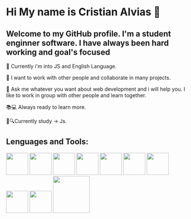 # Hi My name is Cristian Alvias 👋


## Welcome to my GitHub profile. I'm a student enginner software. I have always been hard working and goal's focused

🌱 Currently i'm into JS and English Language.

👯 I want to work with other people and collaborate in many projects.

💬 Ask me whatever you want about web development and i will help you. I like to work in group with other people and learn together.

📚💻 Always ready to learn more.

💛🔍Currently study -> Js.


## Lenguages and Tools:
<a href="https://developer.mozilla.org/en-US/docs/Web/HTML"><img src="https://upload.wikimedia.org/wikipedia/commons/thumb/6/61/HTML5_logo_and_wordmark.svg/200px-HTML5_logo_and_wordmark.svg.png" width="60"></a>
<a href="https://developer.mozilla.org/en-US/docs/Web/CSS"><img src="https://blastcoding.com/wp-content/uploads/2018/10/CSS3.png" width="60"></a>
<a href="https://www.javascript.com/"><img src="https://i.imgur.com/IgwKCEI.png" width="60"></a>
<a href="https://sass-lang.com/"><img src="https://cdn3.iconfinder.com/data/icons/logos-and-brands-adobe/512/288_Sass-128.png" width="60"></a>
<a href="https://gulpjs.com/"><img src="https://cdn.iconscout.com/icon/free/png-256/gulp-226000.png" width="60"></a>
<a href="https://simple.wikipedia.org/wiki/C_(programming_language)"><img src="https://upload.wikimedia.org/wikipedia/commons/thumb/1/18/C_Programming_Language.svg/1200px-C_Programming_Language.svg.png" width="60"></a>
<a href="https://www.java.com/en/"><img src="https://www.megaleechers.com/storage/Java-Runtime-Environment-Icon.png" width="60"></a>
<a href="https://git-scm.com/"><img src="https://miro.medium.com/max/256/1*jHCCHizzA5H4VQ1ST1fA1A.png" width="60"></a>
<a href="https://visualstudio.microsoft.com/downloads/"><img src="https://upload.wikimedia.org/wikipedia/commons/thumb/5/59/Visual_Studio_Icon_2019.svg/1200px-Visual_Studio_Icon_2019.svg.png" width="60"></a>
<a href="https://unity.com/"><img src="https://media.sketchfab.com/models/a9299dd053cb46a0b2dfcffd378f1088/thumbnails/7874f49d3d204b76ba2324758424ca09/497179095e844e3cabc33d750ce4ee5a.jpeg" width="100"></a>
